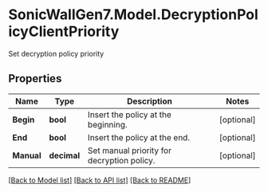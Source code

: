 # SonicWallGen7.Model.DecryptionPolicyClientPriority
Set decryption policy priority

## Properties

Name | Type | Description | Notes
------------ | ------------- | ------------- | -------------
**Begin** | **bool** | Insert the policy at the beginning. | [optional] 
**End** | **bool** | Insert the policy at the end. | [optional] 
**Manual** | **decimal** | Set manual priority for decryption policy. | [optional] 

[[Back to Model list]](../README.md#documentation-for-models) [[Back to API list]](../README.md#documentation-for-api-endpoints) [[Back to README]](../README.md)

